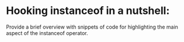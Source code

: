 # Hooking instanceof in a nutshell:
Provide a brief overview with snippets of code for highlighting the main aspect of the instanceof operator. 